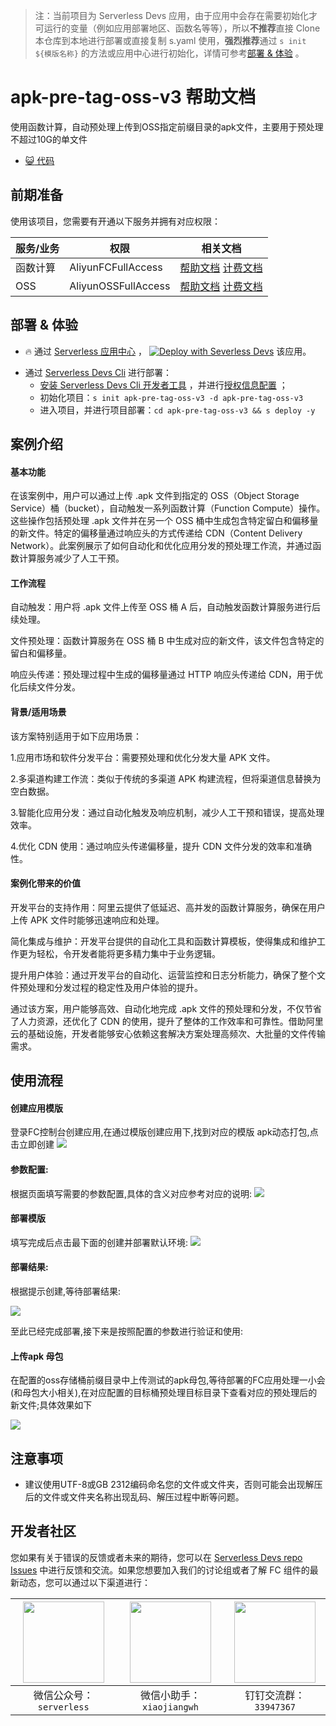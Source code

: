 
> 注：当前项目为 Serverless Devs 应用，由于应用中会存在需要初始化才可运行的变量（例如应用部署地区、函数名等等），所以**不推荐**直接 Clone 本仓库到本地进行部署或直接复制 s.yaml 使用，**强烈推荐**通过 `s init ${模版名称}` 的方法或应用中心进行初始化，详情可参考[部署 & 体验](#部署--体验) 。

# apk-pre-tag-oss-v3 帮助文档

<description>

使用函数计算，自动预处理上传到OSS指定前缀目录的apk文件，主要用于预处理不超过10G的单文件

</description>

<codeUrl>

- [:smiley_cat: 代码](https://github.com/TigerHanyin/apk-pre-tag-oss)

</codeUrl>
<preview>



</preview>


## 前期准备

使用该项目，您需要有开通以下服务并拥有对应权限：

<service>



| 服务/业务 |  权限  | 相关文档 |
| --- |  --- | --- |
| 函数计算 |  AliyunFCFullAccess | [帮助文档](https://help.aliyun.com/product/2508973.html) [计费文档](https://help.aliyun.com/document_detail/2512928.html) |
| OSS |  AliyunOSSFullAccess | [帮助文档](undefined) [计费文档](undefined) |

</service>

<remark>



</remark>

<disclaimers>



</disclaimers>

## 部署 & 体验

<appcenter>
   
- :fire: 通过 [Serverless 应用中心](https://fcnext.console.aliyun.com/applications/create?template=apk-pre-tag-oss-v3) ，
  [![Deploy with Severless Devs](https://img.alicdn.com/imgextra/i1/O1CN01w5RFbX1v45s8TIXPz_!!6000000006118-55-tps-95-28.svg)](https://fcnext.console.aliyun.com/applications/create?template=apk-pre-tag-oss-v3) 该应用。
   
</appcenter>
<deploy>
    
- 通过 [Serverless Devs Cli](https://www.serverless-devs.com/serverless-devs/install) 进行部署：
  - [安装 Serverless Devs Cli 开发者工具](https://www.serverless-devs.com/serverless-devs/install) ，并进行[授权信息配置](https://docs.serverless-devs.com/fc/config) ；
  - 初始化项目：`s init apk-pre-tag-oss-v3 -d apk-pre-tag-oss-v3`
  - 进入项目，并进行项目部署：`cd apk-pre-tag-oss-v3 && s deploy -y`
   
</deploy>

## 案例介绍

<appdetail id="flushContent">

#### 基本功能
在该案例中，用户可以通过上传 .apk 文件到指定的 OSS（Object Storage Service）桶（bucket），自动触发一系列函数计算（Function Compute）操作。这些操作包括预处理 .apk 文件并在另一个 OSS 桶中生成包含特定留白和偏移量的新文件。特定的偏移量通过响应头的方式传递给 CDN（Content Delivery Network）。此案例展示了如何自动化和优化应用分发的预处理工作流，并通过函数计算服务减少了人工干预。
#### 工作流程
自动触发：用户将 .apk 文件上传至 OSS 桶 A 后，自动触发函数计算服务进行后续处理。

文件预处理：函数计算服务在 OSS 桶 B 中生成对应的新文件，该文件包含特定的留白和偏移量。

响应头传递：预处理过程中生成的偏移量通过 HTTP 响应头传递给 CDN，用于优化后续文件分发。
#### 背景/适用场景
该方案特别适用于如下应用场景：

1.应用市场和软件分发平台：需要预处理和优化分发大量 APK 文件。

2.多渠道构建工作流：类似于传统的多渠道 APK 构建流程，但将渠道信息替换为空白数据。

3.智能化应用分发：通过自动化触发及响应机制，减少人工干预和错误，提高处理效率。

4.优化 CDN 使用：通过响应头传递偏移量，提升 CDN 文件分发的效率和准确性。

#### 案例化带来的价值
开发平台的支持作用：阿里云提供了低延迟、高并发的函数计算服务，确保在用户上传 APK 文件时能够迅速响应和处理。

简化集成与维护：开发平台提供的自动化工具和函数计算模板，使得集成和维护工作更为轻松，令开发者能将更多精力集中于业务逻辑。

提升用户体验：通过开发平台的自动化、运营监控和日志分析能力，确保了整个文件预处理和分发过程的稳定性及用户体验的提升。

通过该方案，用户能够高效、自动化地完成 .apk 文件的预处理和分发，不仅节省了人力资源，还优化了 CDN 的使用，提升了整体的工作效率和可靠性。借助阿里云的基础设施，开发者能够安心依赖这套解决方案处理高频次、大批量的文件传输需求。

</appdetail>

## 使用流程

<usedetail id="flushContent">

#### 创建应用模版
登录FC控制台创建应用,在通过模版创建应用下,找到对应的模版 apk动态打包,点击立即创建
![](https://img.alicdn.com/imgextra/i3/O1CN015Ju4ps1EjIEw4ymh5_!!6000000000387-0-tps-1266-614.jpg)
#### 参数配置:
根据页面填写需要的参数配置,具体的含义对应参考对应的说明:
![](https://img.alicdn.com/imgextra/i2/O1CN01S4Sl7h1YEsFYkg3uw_!!6000000003028-0-tps-1500-654.jpg)
#### 部署模版
填写完成后点击最下面的创建并部署默认环境:
![](https://img.alicdn.com/imgextra/i2/O1CN011UOQGW1IhEvVuq58Y_!!6000000000924-0-tps-1484-249.jpg)
#### 部署结果:
根据提示创建,等待部署结果:

![](https://img.alicdn.com/imgextra/i2/O1CN01Z7VlKI1YLkBsHJaj9_!!6000000003043-49-tps-750-556.webp)

至此已经完成部署,接下来是按照配置的参数进行验证和使用:

#### 上传apk 母包

在配置的oss存储桶前缀目录中上传测试的apk母包,等待部署的FC应用处理一小会(和母包大小相关),在对应配置的目标桶预处理目标目录下查看对应的预处理后的新文件;具体效果如下

![](https://img.alicdn.com/imgextra/i2/O1CN019ILtCb1wESfjuyR0t_!!6000000006276-0-tps-1504-704.jpg)

</usedetail>

## 注意事项

<matters id="flushContent">

- 建议使用UTF-8或GB 2312编码命名您的文件或文件夹，否则可能会出现解压后的文件或文件夹名称出现乱码、解压过程中断等问题。

</matters>


<devgroup>


## 开发者社区

您如果有关于错误的反馈或者未来的期待，您可以在 [Serverless Devs repo Issues](https://github.com/serverless-devs/serverless-devs/issues) 中进行反馈和交流。如果您想要加入我们的讨论组或者了解 FC 组件的最新动态，您可以通过以下渠道进行：

<p align="center">  

| <img src="https://serverless-article-picture.oss-cn-hangzhou.aliyuncs.com/1635407298906_20211028074819117230.png" width="130px" > | <img src="https://serverless-article-picture.oss-cn-hangzhou.aliyuncs.com/1635407044136_20211028074404326599.png" width="130px" > | <img src="https://serverless-article-picture.oss-cn-hangzhou.aliyuncs.com/1635407252200_20211028074732517533.png" width="130px" > |
| --------------------------------------------------------------------------------------------------------------------------------- | --------------------------------------------------------------------------------------------------------------------------------- | --------------------------------------------------------------------------------------------------------------------------------- |
| <center>微信公众号：`serverless`</center>                                                                                         | <center>微信小助手：`xiaojiangwh`</center>                                                                                        | <center>钉钉交流群：`33947367`</center>                                                                                           |
</p>
</devgroup>
